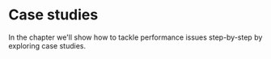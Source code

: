 # Case studies

In the chapter we'll show how to tackle performance issues step-by-step
by exploring case studies.
